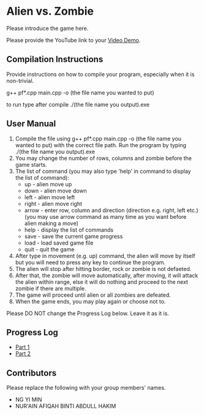 # Alien vs. Zombie

Please introduce the game here.

Please provide the YouTube link to your [Video Demo](https://youtube.com).

## Compilation Instructions

Provide instructions on how to compile your program, especially when it is non-trivial.

g++ pf\*.cpp main.cpp -o (the file name you wanted to put)

to run type after compile ./(the file name you output).exe

## User Manual

1. Compile the file using g++ pf\*.cpp main.cpp -o (the file name you wanted to put) with the correct file path. Run the program by typing ./(the file name you output).exe
2. You may change the number of rows, columns and zombie before the game starts.
3. The list of command (you may also type 'help' in command to display the list of command):
    - up    - alien move up
    - down  - alien move down
    - left  - alien move left
    - right - alien move right
    - arrow - enter row, column and direction (direction e.g. right, left etc.) (you may use arrow command as many time as you want before alien making a move)
    - help  - display the list of commands
    - save  - save the current game progress
    - load  - load saved game file
    - quit  - quit the game
4. After type in movement (e.g. up) command, the alien will move by itself but you will need to press any key to continue the program.     
5. The alien will stop after hitting border, rock or zombie is not defaeted.
6. After that, the zombie will move automatically, after moving, it will attack the alien within range, else it will do nothing and proceed to the next zombie if there are multiple.
7. The game will proceed until alien or all zombies are defeated.
8. When the game ends, you may play again or choose not to.

Please DO NOT change the Progress Log below. Leave it as it is.

## Progress Log

- [Part 1](PART1.md)
- [Part 2](PART2.md)

## Contributors

Please replace the following with your group members' names. 

- NG YI MIN
- NUR'AIN AFIQAH BINTI ABDULL HAKIM



